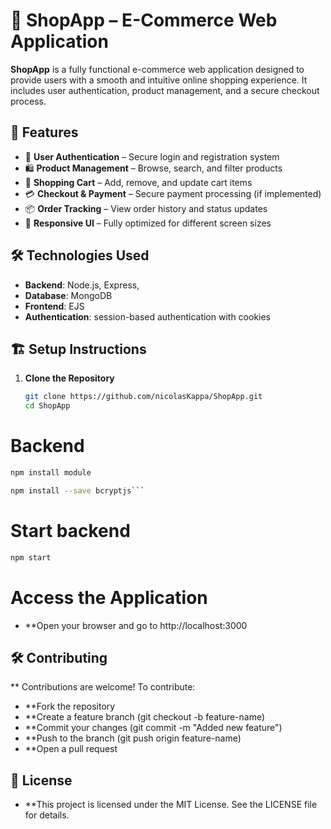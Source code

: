 # 🛒 ShopApp – E-Commerce Web Application

**ShopApp** is a fully functional e-commerce web application designed to provide users with a smooth and intuitive online shopping experience. It includes user authentication, product management, and a secure checkout process.

## 🚀 Features

- 🔐 **User Authentication** – Secure login and registration system  
- 🛍️ **Product Management** – Browse, search, and filter products  
- 🛒 **Shopping Cart** – Add, remove, and update cart items  
- 💳 **Checkout & Payment** – Secure payment processing (if implemented)  
- 📦 **Order Tracking** – View order history and status updates  
- 🎨 **Responsive UI** – Fully optimized for different screen sizes  

## 🛠️ Technologies Used

- **Backend**: Node.js, Express,  
- **Database**: MongoDB
- **Frontend**: EJS 
- **Authentication**: session-based authentication with cookies

## 🏗️ Setup Instructions

1. **Clone the Repository**  
   ```bash
   git clone https://github.com/nicolasKappa/ShopApp.git
   cd ShopApp
   ``` 

   
# Backend
```bash
npm install module
```

```bash
npm install --save bcryptjs```
```

# Start backend
```bash
npm start
```

# Access the Application
 - **Open your browser and go to http://localhost:3000

## 🛠️ Contributing

 ** Contributions are welcome! To contribute:

- **Fork the repository
- **Create a feature branch (git checkout -b feature-name)
- **Commit your changes (git commit -m "Added new feature")
- **Push to the branch (git push origin feature-name)
- **Open a pull request

## 📄 License

 - **This project is licensed under the MIT License. See the LICENSE file for details.





